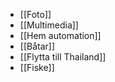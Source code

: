 
* [[Foto]]
* [[Multimedia]]
* [[Hem automation]]
* [[Båtar]]
* [[Flytta till Thailand]]
* [[Fiske]]


